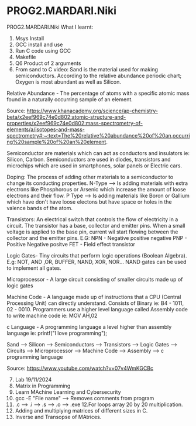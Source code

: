 # PROG2.MARDARI.Niki
PROG2.MARDARI.Niki
What I learnt:
1. Msys Install
2. GCC install and use
3. Run C code using GCC
4. Makefile
5. Q6 Product of 2 arguments
6. From sand to C video:
Sand is the material used for making semiconductors.
According to the relative abundance periodic chart; Oxygen is most abundant as well as Silicon. 

Relative Abundance - The percentage of atoms with a specific atomic mass found in a naturally occurring sample of an element.

Source: https://www.khanacademy.org/science/ap-chemistry-beta/x2eef969c74e0d802:atomic-structure-and-properties/x2eef969c74e0d802:mass-spectrometry-of-elements/a/isotopes-and-mass-spectrometry#:~:text=The%20relative%20abundance%20of%20an,occurring%20sample%20of%20an%20element.

Semiconductor are materials which can act as conductors and insulators ie: Silicon, Carbon.
Semiconductors are used in diodes, transistors and microchips which are used in smartphones, solar panels or Electric cars.

Doping: The process of adding other materials to a semiconductor to change its conducting properties.
N-Type --> Is adding materials with extra electrons like Phosphorous or Arsenic which increase the amount of loose electrons and their flow.
P Type -->  Is adding materials like Boron or Gallium which have don't have loose electons but have space or holes in the valence bands of the atom.

Transistors: An electrical switch that controls the flow of electricity in a circuit. The transistor has a base, collector and emitter pins. When a small voltage is applied to the base pin, current wil start flowing between the collector and the emitter pins.
E.G: NPN - Negative positive negative 
     PNP - Positive Negative positve 
     FET - Field effect transistor 

Logic Gates- Tiny circuits that perform logic operations (Boolean Algebra).  
E.g: NOT, AND ,OR, BUFFER, NAND, XOR, NOR...
NAND gates can be used to implement all gates. 

Microprocessor - A large circuit consisting of smaller circuits made up of logic gates 

Machine Code - A language made up of instructions that a CPU (Central Processing Unit) can directly understand. Consists of Binary ie: B4 - 1011, 02 - 0010. Programmers use a higher level language called Assembly code to write machine code ie: MOV AH,02

c Language - A programming language a level higher than assembly language ie: printf("I love programming");

Sand --> Silicon --> Semiconductors --> Transistors --> Logic Gates --> Circuits --> Microprocessor --> Machine Code --> Assembly --> c programming language 

Source: https://www.youtube.com/watch?v=07v4WmKGCBc


7. Lab 19/11/2024
8. Matrix  in Programming 
9. Learn MAchine Learning and Cybersecurity
10. gcc -E "File name" --> Removes comments from program
11. .c --> .i --> .s --> .o --> .exe
12.For loops array 20 by 20 multiplication.
13. Adding and multiplying matrices of different sizes in C.
14. Inverse and Transopse of MAtrices.
<Work in progress>
